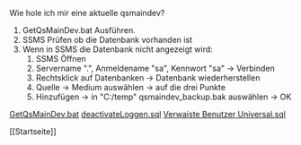 Wie hole ich mir eine aktuelle qsmaindev?

1. GetQsMainDev.bat Ausführen.
2. SSMS Prüfen ob die Datenbank vorhanden ist
3. Wenn in SSMS die Datenbank nicht angezeigt wird:
    1. SSMS Öffnen
    2. Servername ".", Anmeldename "sa", Kennwort "sa" -> Verbinden
    3. Rechtsklick auf Datenbanken -> Datenbank wiederherstellen
    4. Quelle -> Medium auswählen -> auf die drei Punkte 
    5. Hinzufügen -> in "C:/temp" qsmaindev_backup.bak auswählen -> OK

[GetQsMainDev.bat](https://eevolution.sharepoint.com/:u:/r/sites/BAK/Freigegebene%20Dokumente/Praktikantenaustausch/GetQsMainDev.bat?csf=1&web=1&e=KoBVkp)
[deactivateLoggen.sql](https://eevolution.sharepoint.com/:u:/r/sites/BAK/Freigegebene%20Dokumente/Praktikantenaustausch/deactivateLoggen.sql?csf=1&web=1&e=sYGhb9)
[Verwaiste Benutzer Universal.sql](https://eevolution.sharepoint.com/:u:/r/sites/BAK/Freigegebene%20Dokumente/Praktikantenaustausch/Verwaiste%20Benutzer%20Universal.sql?csf=1&web=1&e=6MEPYx)


[[Startseite]]


